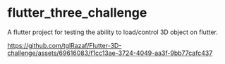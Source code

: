 # flutter_three_challenge

A flutter project for testing the ability to load/control 3D object on flutter.

https://github.com/tglRazaf/Flutter-3D-challenge/assets/69616083/f1cc13ae-3724-4049-aa3f-9bb77cafc437

